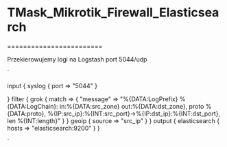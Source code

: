 # TMask_Mikrotik_Firewall_Elasticsearch

========================


Przekierowujemy logi na Logstash port 5044/udp


`

input {
    syslog {
        port => "5044"
    }

}
filter {
    grok {
        match => { "message" => "%{DATA:LogPrefix} %{DATA:LogChain}: in:%{DATA:src_zone} out:%{DATA:dst_zone}, proto %{DATA:proto}, %{IP:src_ip}:%{INT:src_port}->%{IP:dst_ip}:%{INT:dst_port}, len %{INT:length}" }
    }
    geoip {
        source => "src_ip"
    }
}
output {
    elasticsearch {
        hosts => "elasticsearch:9200"
    }
}

`
